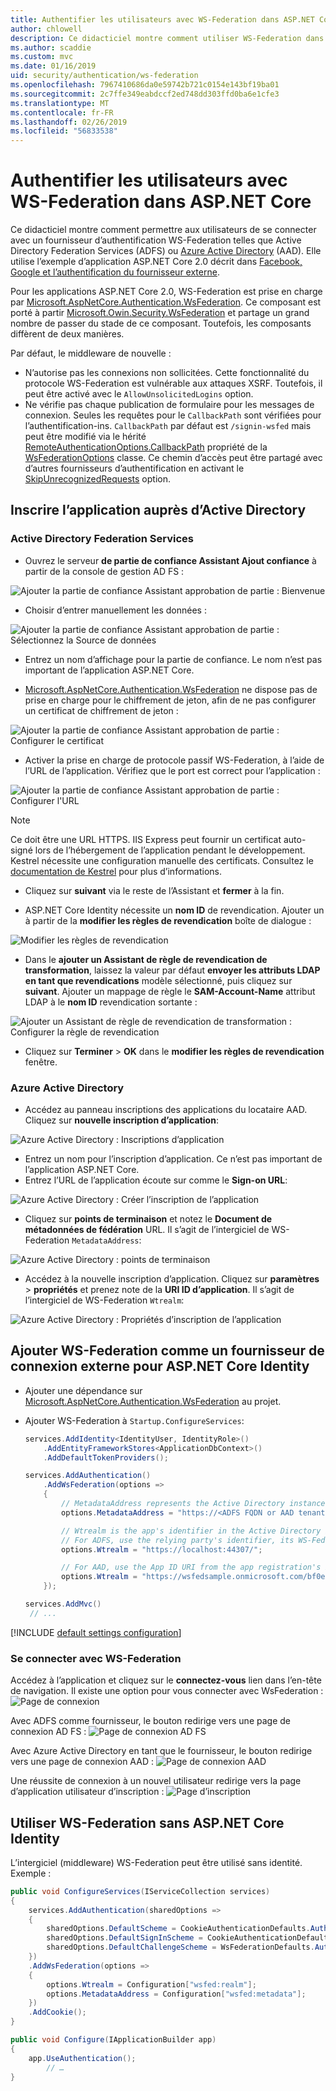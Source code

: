 ```yaml
---
title: Authentifier les utilisateurs avec WS-Federation dans ASP.NET Core
author: chlowell
description: Ce didacticiel montre comment utiliser WS-Federation dans une application ASP.NET Core.
ms.author: scaddie
ms.custom: mvc
ms.date: 01/16/2019
uid: security/authentication/ws-federation
ms.openlocfilehash: 7967410686da0e59742b721c0154e143bf19ba01
ms.sourcegitcommit: 2c7ffe349eabdccf2ed748dd303ffd0ba6e1cfe3
ms.translationtype: MT
ms.contentlocale: fr-FR
ms.lasthandoff: 02/26/2019
ms.locfileid: "56833538"
---
```

# <a name="authenticate-users-with-ws-federation-in-aspnet-core"></a>Authentifier les utilisateurs avec WS-Federation dans ASP.NET Core

Ce didacticiel montre comment permettre aux utilisateurs de se connecter avec un fournisseur d’authentification WS-Federation telles que Active Directory Federation Services (ADFS) ou [Azure Active Directory](/azure/active-directory/) (AAD). Elle utilise l’exemple d’application ASP.NET Core 2.0 décrit dans [Facebook, Google et l’authentification du fournisseur externe](xref:security/authentication/social/index).

Pour les applications ASP.NET Core 2.0, WS-Federation est prise en charge par [Microsoft.AspNetCore.Authentication.WsFederation](https://www.nuget.org/packages/Microsoft.AspNetCore.Authentication.WsFederation). Ce composant est porté à partir [Microsoft.Owin.Security.WsFederation](https://www.nuget.org/packages/Microsoft.Owin.Security.WsFederation) et partage un grand nombre de passer du stade de ce composant. Toutefois, les composants diffèrent de deux manières.

Par défaut, le middleware de nouvelle :

* N’autorise pas les connexions non sollicitées. Cette fonctionnalité du protocole WS-Federation est vulnérable aux attaques XSRF. Toutefois, il peut être activé avec le `AllowUnsolicitedLogins` option.
* Ne vérifie pas chaque publication de formulaire pour les messages de connexion. Seules les requêtes pour le `CallbackPath` sont vérifiées pour l’authentification-ins. `CallbackPath` par défaut est `/signin-wsfed` mais peut être modifié via le hérité [RemoteAuthenticationOptions.CallbackPath](/dotnet/api/microsoft.aspnetcore.authentication.remoteauthenticationoptions.callbackpath) propriété de la [ WsFederationOptions](/dotnet/api/microsoft.aspnetcore.authentication.wsfederation.wsfederationoptions) classe. Ce chemin d’accès peut être partagé avec d’autres fournisseurs d’authentification en activant le [SkipUnrecognizedRequests](/dotnet/api/microsoft.aspnetcore.authentication.wsfederation.wsfederationoptions.skipunrecognizedrequests) option.

## <a name="register-the-app-with-active-directory"></a>Inscrire l’application auprès d’Active Directory

### <a name="active-directory-federation-services"></a>Active Directory Federation Services

* Ouvrez le serveur **de partie de confiance Assistant Ajout confiance** à partir de la console de gestion AD FS :

![Ajouter la partie de confiance Assistant approbation de partie : Bienvenue](ws-federation/_static/AdfsAddTrust.png)

* Choisir d’entrer manuellement les données :

![Ajouter la partie de confiance Assistant approbation de partie : Sélectionnez la Source de données](ws-federation/_static/AdfsSelectDataSource.png)

* Entrez un nom d’affichage pour la partie de confiance. Le nom n’est pas important de l’application ASP.NET Core.

* [Microsoft.AspNetCore.Authentication.WsFederation](https://www.nuget.org/packages/Microsoft.AspNetCore.Authentication.WsFederation) ne dispose pas de prise en charge pour le chiffrement de jeton, afin de ne pas configurer un certificat de chiffrement de jeton :

![Ajouter la partie de confiance Assistant approbation de partie : Configurer le certificat](ws-federation/_static/AdfsConfigureCert.png)

* Activer la prise en charge de protocole passif WS-Federation, à l’aide de l’URL de l’application. Vérifiez que le port est correct pour l’application :

![Ajouter la partie de confiance Assistant approbation de partie : Configurer l'URL](ws-federation/_static/AdfsConfigureUrl.png)

> [!NOTE]
> Ce doit être une URL HTTPS. IIS Express peut fournir un certificat auto-signé lors de l’hébergement de l’application pendant le développement. Kestrel nécessite une configuration manuelle des certificats. Consultez le [documentation de Kestrel](xref:fundamentals/servers/kestrel) pour plus d’informations.

* Cliquez sur **suivant** via le reste de l’Assistant et **fermer** à la fin.

* ASP.NET Core Identity nécessite un **nom ID** de revendication. Ajouter un à partir de la **modifier les règles de revendication** boîte de dialogue :

![Modifier les règles de revendication](ws-federation/_static/EditClaimRules.png)

* Dans le **ajouter un Assistant de règle de revendication de transformation**, laissez la valeur par défaut **envoyer les attributs LDAP en tant que revendications** modèle sélectionné, puis cliquez sur **suivant**. Ajouter un mappage de règle le **SAM-Account-Name** attribut LDAP à le **nom ID** revendication sortante :

![Ajouter un Assistant de règle de revendication de transformation : Configurer la règle de revendication](ws-federation/_static/AddTransformClaimRule.png)

* Cliquez sur **Terminer** > **OK** dans le **modifier les règles de revendication** fenêtre.

### <a name="azure-active-directory"></a>Azure Active Directory

* Accédez au panneau inscriptions des applications du locataire AAD. Cliquez sur **nouvelle inscription d’application**:

![Azure Active Directory : Inscriptions d’application](ws-federation/_static/AadNewAppRegistration.png)

* Entrez un nom pour l’inscription d’application. Ce n’est pas important de l’application ASP.NET Core.
* Entrez l’URL de l’application écoute sur comme le **Sign-on URL**:

![Azure Active Directory : Créer l’inscription de l’application](ws-federation/_static/AadCreateAppRegistration.png)

* Cliquez sur **points de terminaison** et notez le **Document de métadonnées de fédération** URL. Il s’agit de l’intergiciel de WS-Federation `MetadataAddress`:

![Azure Active Directory : points de terminaison](ws-federation/_static/AadFederationMetadataDocument.png)

* Accédez à la nouvelle inscription d’application. Cliquez sur **paramètres** > **propriétés** et prenez note de la **URI ID d’application**. Il s’agit de l’intergiciel de WS-Federation `Wtrealm`:

![Azure Active Directory : Propriétés d’inscription de l’application](ws-federation/_static/AadAppIdUri.png)

## <a name="add-ws-federation-as-an-external-login-provider-for-aspnet-core-identity"></a>Ajouter WS-Federation comme un fournisseur de connexion externe pour ASP.NET Core Identity

* Ajouter une dépendance sur [Microsoft.AspNetCore.Authentication.WsFederation](https://www.nuget.org/packages/Microsoft.AspNetCore.Authentication.WsFederation) au projet.
* Ajouter WS-Federation à `Startup.ConfigureServices`:

    ```csharp
    services.AddIdentity<IdentityUser, IdentityRole>()
        .AddEntityFrameworkStores<ApplicationDbContext>()
        .AddDefaultTokenProviders();

    services.AddAuthentication()
        .AddWsFederation(options =>
        {
            // MetadataAddress represents the Active Directory instance used to authenticate users.
            options.MetadataAddress = "https://<ADFS FQDN or AAD tenant>/FederationMetadata/2007-06/FederationMetadata.xml";

            // Wtrealm is the app's identifier in the Active Directory instance.
            // For ADFS, use the relying party's identifier, its WS-Federation Passive protocol URL:
            options.Wtrealm = "https://localhost:44307/";

            // For AAD, use the App ID URI from the app registration's Properties blade:
            options.Wtrealm = "https://wsfedsample.onmicrosoft.com/bf0e7e6d-056e-4e37-b9a6-2c36797b9f01";
        });

    services.AddMvc()
     // ...
    ```

[!INCLUDE [default settings configuration](social/includes/default-settings.md)]

### <a name="log-in-with-ws-federation"></a>Se connecter avec WS-Federation

Accédez à l’application et cliquez sur le **connectez-vous** lien dans l’en-tête de navigation. Il existe une option pour vous connecter avec WsFederation : ![Page de connexion](ws-federation/_static/WsFederationButton.png)

Avec ADFS comme fournisseur, le bouton redirige vers une page de connexion AD FS : ![Page de connexion AD FS](ws-federation/_static/AdfsLoginPage.png)

Avec Azure Active Directory en tant que le fournisseur, le bouton redirige vers une page de connexion AAD : ![Page de connexion AAD](ws-federation/_static/AadSignIn.png)

Une réussite de connexion à un nouvel utilisateur redirige vers la page d’application utilisateur d’inscription : ![Page d’inscription](ws-federation/_static/Register.png)

## <a name="use-ws-federation-without-aspnet-core-identity"></a>Utiliser WS-Federation sans ASP.NET Core Identity

L’intergiciel (middleware) WS-Federation peut être utilisé sans identité. Exemple :

```csharp
public void ConfigureServices(IServiceCollection services)
{
    services.AddAuthentication(sharedOptions =>
    {
        sharedOptions.DefaultScheme = CookieAuthenticationDefaults.AuthenticationScheme;
        sharedOptions.DefaultSignInScheme = CookieAuthenticationDefaults.AuthenticationScheme;
        sharedOptions.DefaultChallengeScheme = WsFederationDefaults.AuthenticationScheme;
    })
    .AddWsFederation(options =>
    {
        options.Wtrealm = Configuration["wsfed:realm"];
        options.MetadataAddress = Configuration["wsfed:metadata"];
    })
    .AddCookie();
}

public void Configure(IApplicationBuilder app)
{
    app.UseAuthentication();
        // …
}
```

